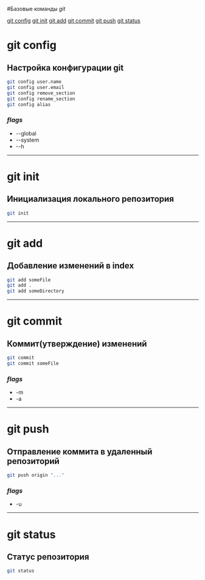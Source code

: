 #Базовые команды *git*


[git config](#cfg)
[git init](#init)
[git add](#add)
[git commit](#commit)
[git push](#push)
[git status](#stat)


# <a id="#cfg">git config</a>
## Настройка конфигурации git

```bash
git config user.name
git config user.email
git config remove_section
git config rename_section
git config alias
```
### *flags*
- --global
- --system
- --h


---
# <a id="#init">git init</a>
## Инициализация локального репозитория

```bash
git init
```

---
# <a id="add">git add</a>
## Добавление изменений в index

```bash
git add someFile
git add .
git add someDirectory
```

---
# <a id="commit">git commit</a>
## Коммит(утверждение) изменений

```bash
git commit
git commit someFile
```
### *flags*
- -m
- -a


---
# <a id="push">git push</a>
## Отправление коммита в удаленный репозиторий

```bash
git push origin "..."
```

### *flags*
- -u


---
# <a id="stat">git status</a>
## Статус репозитория

```bash
git status
```